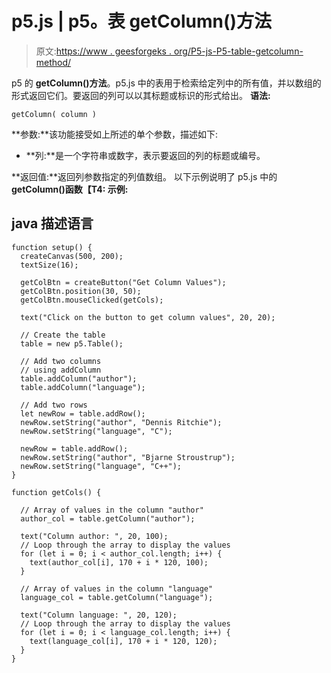 # p5.js | p5。表 getColumn()方法

> 原文:[https://www . geesforgeks . org/P5-js-P5-table-getcolumn-method/](https://www.geeksforgeeks.org/p5-js-p5-table-getcolumn-method/)

p5 的 **getColumn()方法**。p5.js 中的表用于检索给定列中的所有值，并以数组的形式返回它们。要返回的列可以以其标题或标识的形式给出。
**语法:**

```
getColumn( column )

```

**参数:**该功能接受如上所述的单个参数，描述如下:

*   **列:**是一个字符串或数字，表示要返回的列的标题或编号。

**返回值:**返回列参数指定的列值数组。
以下示例说明了 p5.js 中的 **getColumn()函数【T4:
**示例:**** 

## java 描述语言

```
function setup() {
  createCanvas(500, 200);
  textSize(16);

  getColBtn = createButton("Get Column Values");
  getColBtn.position(30, 50);
  getColBtn.mouseClicked(getCols);

  text("Click on the button to get column values", 20, 20);

  // Create the table
  table = new p5.Table();

  // Add two columns
  // using addColumn
  table.addColumn("author");
  table.addColumn("language");

  // Add two rows
  let newRow = table.addRow();
  newRow.setString("author", "Dennis Ritchie");
  newRow.setString("language", "C");

  newRow = table.addRow();
  newRow.setString("author", "Bjarne Stroustrup");
  newRow.setString("language", "C++");
}

function getCols() {

  // Array of values in the column "author"
  author_col = table.getColumn("author");

  text("Column author: ", 20, 100);
  // Loop through the array to display the values
  for (let i = 0; i < author_col.length; i++) {
    text(author_col[i], 170 + i * 120, 100);
  }

  // Array of values in the column "language"
  language_col = table.getColumn("language");

  text("Column language: ", 20, 120);
  // Loop through the array to display the values
  for (let i = 0; i < language_col.length; i++) {
    text(language_col[i], 170 + i * 120, 120);
  }
}
```
